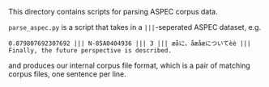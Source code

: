 
This directory contains scripts for parsing ASPEC corpus data.

`parse_aspec.py` is a script that takes in a `|||`-seperated ASPEC dataset, e.g.
```
0.879807692307692 ||| N-85A0404936 ||| 3 ||| æåに，åæåæについてèè ||| Finally, the future perspective is described.
```

and produces our internal corpus file format, which is a pair of matching corpus files, one sentence per line. 